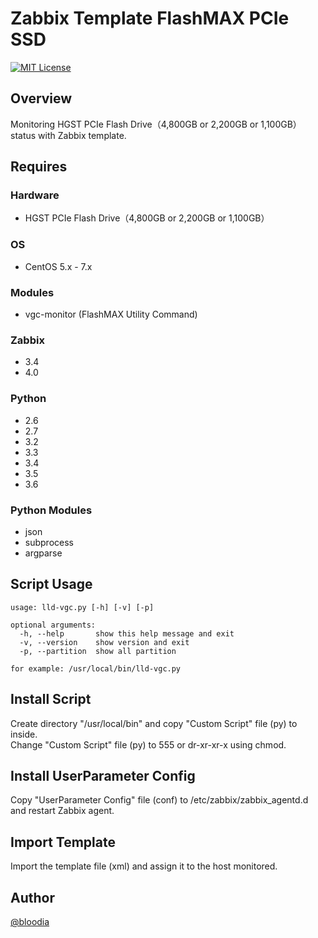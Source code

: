 # Zabbix Template FlashMAX PCIe SSD
[![MIT License](http://img.shields.io/badge/license-MIT-blue.svg?style=flat)](https://github.com/bloodia/Zabbix-Template-FlashMAX-PCIe-SSD/blob/master/LICENSE)

## Overview
Monitoring HGST PCIe Flash Drive（4,800GB or 2,200GB or 1,100GB）status with Zabbix template.  

## Requires
### Hardware
- HGST PCIe Flash Drive（4,800GB or 2,200GB or 1,100GB）

### OS
- CentOS 5.x - 7.x

### Modules
- vgc-monitor (FlashMAX Utility Command)

### Zabbix
- 3.4
- 4.0

### Python
- 2.6
- 2.7
- 3.2
- 3.3
- 3.4
- 3.5
- 3.6

### Python Modules
- json
- subprocess
- argparse

## Script Usage
```
usage: lld-vgc.py [-h] [-v] [-p]

optional arguments:
  -h, --help       show this help message and exit
  -v, --version    show version and exit
  -p, --partition  show all partition

for example: /usr/local/bin/lld-vgc.py
```

## Install Script
Create directory "/usr/local/bin" and copy "Custom Script" file (py) to inside.  
Change "Custom Script" file (py) to 555 or dr-xr-xr-x using chmod.  

## Install UserParameter Config
Copy "UserParameter Config" file (conf) to /etc/zabbix/zabbix_agentd.d and restart Zabbix agent.  

## Import Template
Import the template file (xml) and assign it to the host monitored.

## Author
[@bloodia](https://twitter.com/bloodiadotnet)
